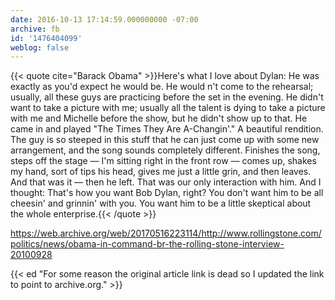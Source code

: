 ```yaml
---
date: 2016-10-13 17:14:59.000000000 -07:00
archive: fb
id: '1476404099'
weblog: false
---
```


{{< quote cite="Barack Obama" >}}Here's what I love about Dylan: He was exactly as you'd expect he would be. He would n't come to the rehearsal; usually, all these guys are practicing before the set in the evening. He didn't want to take a picture with me; usually all the talent is dying to take a picture with me and Michelle before the show, but he didn't show up to that. He came in and played "The Times They Are A-Changin'." A beautiful rendition. The guy is so steeped in this stuff that he can just come up with some new arrangement, and the song sounds completely different. Finishes the song, steps off the stage — I'm sitting right in the front row — comes up, shakes my hand, sort of tips his head, gives me just a little grin, and then leaves. And that was it — then he left. That was our only interaction with him. And I thought: That's how you want Bob Dylan, right? You don't want him to be all cheesin' and grinnin' with you. You want him to be a little skeptical about the whole enterprise.{{< /quote >}}

https://web.archive.org/web/20170516223114/http://www.rollingstone.com/politics/news/obama-in-command-br-the-rolling-stone-interview-20100928

{{< ed "For some reason the original article link is dead so I updated the link to point to archive.org." >}}